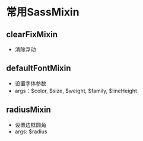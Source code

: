 # 常用SassMixin

## clearFixMixin

- 清除浮动

## defaultFontMixin

- 设置字体参数
- args：$color, $size, $weight, $family, $lineHeight

## radiusMixin

- 设置边框圆角
- args: $radius